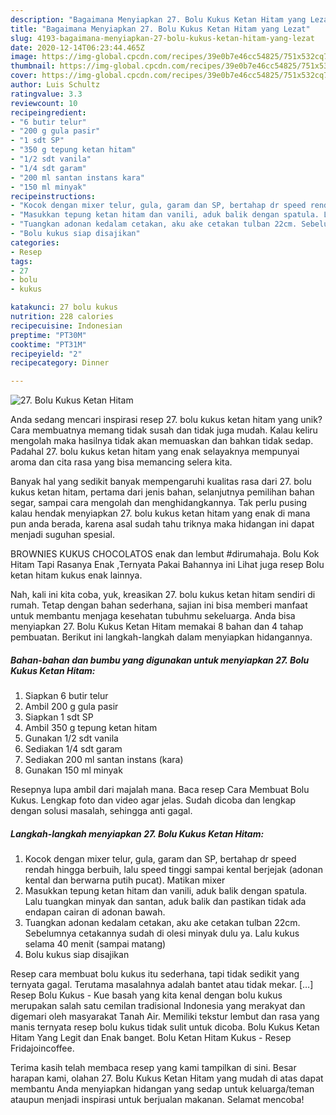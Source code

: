 ```yaml
---
description: "Bagaimana Menyiapkan 27. Bolu Kukus Ketan Hitam yang Lezat"
title: "Bagaimana Menyiapkan 27. Bolu Kukus Ketan Hitam yang Lezat"
slug: 4193-bagaimana-menyiapkan-27-bolu-kukus-ketan-hitam-yang-lezat
date: 2020-12-14T06:23:44.465Z
image: https://img-global.cpcdn.com/recipes/39e0b7e46cc54825/751x532cq70/27-bolu-kukus-ketan-hitam-foto-resep-utama.jpg
thumbnail: https://img-global.cpcdn.com/recipes/39e0b7e46cc54825/751x532cq70/27-bolu-kukus-ketan-hitam-foto-resep-utama.jpg
cover: https://img-global.cpcdn.com/recipes/39e0b7e46cc54825/751x532cq70/27-bolu-kukus-ketan-hitam-foto-resep-utama.jpg
author: Luis Schultz
ratingvalue: 3.3
reviewcount: 10
recipeingredient:
- "6 butir telur"
- "200 g gula pasir"
- "1 sdt SP"
- "350 g tepung ketan hitam"
- "1/2 sdt vanila"
- "1/4 sdt garam"
- "200 ml santan instans kara"
- "150 ml minyak"
recipeinstructions:
- "Kocok dengan mixer telur, gula, garam dan SP, bertahap dr speed rendah hingga berbuih, lalu speed tinggi sampai kental berjejak (adonan kental dan berwarna putih pucat). Matikan mixer"
- "Masukkan tepung ketan hitam dan vanili, aduk balik dengan spatula. Lalu tuangkan minyak dan santan, aduk balik dan pastikan tidak ada endapan cairan di adonan bawah."
- "Tuangkan adonan kedalam cetakan, aku ake cetakan tulban 22cm. Sebelumnya cetakannya sudah di olesi minyak dulu ya. Lalu kukus selama 40 menit (sampai matang)"
- "Bolu kukus siap disajikan"
categories:
- Resep
tags:
- 27
- bolu
- kukus

katakunci: 27 bolu kukus 
nutrition: 228 calories
recipecuisine: Indonesian
preptime: "PT30M"
cooktime: "PT31M"
recipeyield: "2"
recipecategory: Dinner

---
```



![27. Bolu Kukus Ketan Hitam](https://img-global.cpcdn.com/recipes/39e0b7e46cc54825/751x532cq70/27-bolu-kukus-ketan-hitam-foto-resep-utama.jpg)

Anda sedang mencari inspirasi resep 27. bolu kukus ketan hitam yang unik? Cara membuatnya memang tidak susah dan tidak juga mudah. Kalau keliru mengolah maka hasilnya tidak akan memuaskan dan bahkan tidak sedap. Padahal 27. bolu kukus ketan hitam yang enak selayaknya mempunyai aroma dan cita rasa yang bisa memancing selera kita.

Banyak hal yang sedikit banyak mempengaruhi kualitas rasa dari 27. bolu kukus ketan hitam, pertama dari jenis bahan, selanjutnya pemilihan bahan segar, sampai cara mengolah dan menghidangkannya. Tak perlu pusing kalau hendak menyiapkan 27. bolu kukus ketan hitam yang enak di mana pun anda berada, karena asal sudah tahu triknya maka hidangan ini dapat menjadi suguhan spesial.

BROWNIES KUKUS CHOCOLATOS enak dan lembut #dirumahaja. Bolu Kok Hitam Tapi Rasanya Enak ,Ternyata Pakai Bahannya ini Lihat juga resep Bolu ketan hitam kukus enak lainnya.


Nah, kali ini kita coba, yuk, kreasikan 27. bolu kukus ketan hitam sendiri di rumah. Tetap dengan bahan sederhana, sajian ini bisa memberi manfaat untuk membantu menjaga kesehatan tubuhmu sekeluarga. Anda bisa menyiapkan 27. Bolu Kukus Ketan Hitam memakai 8 bahan dan 4 tahap pembuatan. Berikut ini langkah-langkah dalam menyiapkan hidangannya.

<!--inarticleads1-->

##### Bahan-bahan dan bumbu yang digunakan untuk menyiapkan 27. Bolu Kukus Ketan Hitam:

1. Siapkan 6 butir telur
1. Ambil 200 g gula pasir
1. Siapkan 1 sdt SP
1. Ambil 350 g tepung ketan hitam
1. Gunakan 1/2 sdt vanila
1. Sediakan 1/4 sdt garam
1. Sediakan 200 ml santan instans (kara)
1. Gunakan 150 ml minyak


Resepnya lupa ambil dari majalah mana. Baca resep Cara Membuat Bolu Kukus. Lengkap foto dan video agar jelas. Sudah dicoba dan lengkap dengan solusi masalah, sehingga anti gagal. 

<!--inarticleads2-->

##### Langkah-langkah menyiapkan 27. Bolu Kukus Ketan Hitam:

1. Kocok dengan mixer telur, gula, garam dan SP, bertahap dr speed rendah hingga berbuih, lalu speed tinggi sampai kental berjejak (adonan kental dan berwarna putih pucat). Matikan mixer
1. Masukkan tepung ketan hitam dan vanili, aduk balik dengan spatula. Lalu tuangkan minyak dan santan, aduk balik dan pastikan tidak ada endapan cairan di adonan bawah.
1. Tuangkan adonan kedalam cetakan, aku ake cetakan tulban 22cm. Sebelumnya cetakannya sudah di olesi minyak dulu ya. Lalu kukus selama 40 menit (sampai matang)
1. Bolu kukus siap disajikan


Resep cara membuat bolu kukus itu sederhana, tapi tidak sedikit yang ternyata gagal. Terutama masalahnya adalah bantet atau tidak mekar. […] Resep Bolu Kukus - Kue basah yang kita kenal dengan bolu kukus merupakan salah satu cemilan tradisional Indonesia yang merakyat dan digemari oleh masyarakat Tanah Air. Memiliki tekstur lembut dan rasa yang manis ternyata resep bolu kukus tidak sulit untuk dicoba. Bolu Kukus Ketan Hitam Yang Legit dan Enak banget. Bolu Ketan Hitam Kukus - Resep Fridajoincoffee. 

Terima kasih telah membaca resep yang kami tampilkan di sini. Besar harapan kami, olahan 27. Bolu Kukus Ketan Hitam yang mudah di atas dapat membantu Anda menyiapkan hidangan yang sedap untuk keluarga/teman ataupun menjadi inspirasi untuk berjualan makanan. Selamat mencoba!
